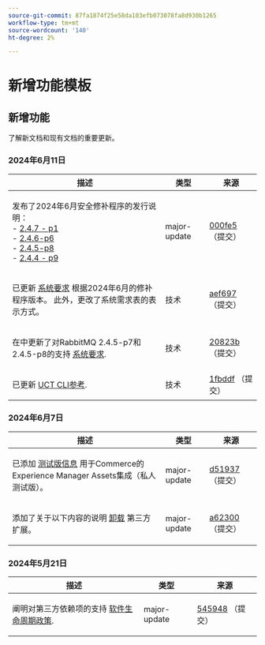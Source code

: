 ```yaml
---
source-git-commit: 87fa1874f25e58da103efb073078fa8d930b1265
workflow-type: tm+mt
source-wordcount: '140'
ht-degree: 2%

---
```

# 新增功能模板

## 新增功能

了解新文档和现有文档的重要更新。

### 2024年6月11日

<table style="table-layout:auto;">
  <thead>
    <tr>
      <th>描述</th>
      <th>类型</th>
      <th>来源</th>
    </tr>
  </thead>
  <tbody>
    <tr>
      <td><p>发布了2024年6月安全修补程序的发行说明：<br />- <a href="https://experienceleague.adobe.com/en/docs/commerce-operations/release/notes/security-patches/2-4-7-patches">2.4.7 - p1</a><br />- <a href="https://experienceleague.adobe.com/en/docs/commerce-operations/release/notes/security-patches/2-4-6-patches">2.4.6-p6</a><br />- <a href="https://experienceleague.adobe.com/en/docs/commerce-operations/release/notes/security-patches/2-4-5-patches">2.4.5-p8</a><br />- <a href="https://experienceleague.adobe.com/en/docs/commerce-operations/release/notes/security-patches/2-4-4-patches">2.4.4 - p9</a></p>
</td>
      <td>major-update</td>
      <td><a href="https://github.com/AdobeDocs/commerce-operations.en/commit/000fe5ac88b31e5172c35b629d26423afcca214d">000fe5</a> （提交）</td>
    </tr>
    <tr>
      <td><p>已更新 <a href="https://experienceleague.adobe.com/en/docs/commerce-operations/installation-guide/system-requirements">系统要求</a> 根据2024年6月的修补程序版本。 此外，更改了系统需求表的表示方式。</p>
</td>
      <td>技术</td>
      <td><a href="https://github.com/AdobeDocs/commerce-operations.en/commit/aef697509227b1dfebb801b0e1e098da90201971">aef697</a> （提交）</td>
    </tr>
    <tr>
      <td><p>在中更新了对RabbitMQ 2.4.5-p7和2.4.5-p8的支持 <a href="https://experienceleague.adobe.com/en/docs/commerce-operations/installation-guide/system-requirements">系统要求</a>.</p>
</td>
      <td>技术</td>
      <td><a href="https://github.com/AdobeDocs/commerce-operations.en/commit/20823bae109f5b053f352b0a13275acecf991904">20823b</a> （提交）</td>
    </tr>
    <tr>
      <td><p>已更新 <a href="https://experienceleague.adobe.com/en/docs/commerce-operations/tools/cli-reference/uct">UCT CLI参考</a>.</p>
</td>
      <td>技术</td>
      <td><a href="https://github.com/AdobeDocs/commerce-operations.en/commit/1fbddf4ea05511c1aefe0cd0d8e8b2ebde7e00dd">1fbddf</a> （提交）</td>
    </tr>
  </tbody>
</table>

### 2024年6月7日

<table style="table-layout:auto;">
  <thead>
    <tr>
      <th>描述</th>
      <th>类型</th>
      <th>来源</th>
    </tr>
  </thead>
  <tbody>
    <tr>
      <td><p>已添加 <a href="https://experienceleague.adobe.com/en/docs/commerce-operations/release/beta">测试版信息</a> 用于Commerce的Experience Manager Assets集成（私人测试版）。</p>
</td>
      <td>major-update</td>
      <td><a href="https://github.com/AdobeDocs/commerce-operations.en/commit/d51937e25049f636a3b69f072a3fe4ba135766c2">d51937</a> （提交）</td>
    </tr>
    <tr>
      <td><p>添加了关于以下内容的说明 <a href="https://experienceleague.adobe.com/en/docs/commerce-operations/installation-guide/tutorials/extensions">卸载</a> 第三方扩展。</p>
</td>
      <td>major-update</td>
      <td><a href="https://github.com/AdobeDocs/commerce-operations.en/commit/a623002b366ae07eaabe9711946d7f8ceb3b9132">a62300</a> （提交）</td>
    </tr>
  </tbody>
</table><!-- date_group -->

### 2024年5月21日

<table style="table-layout:auto;">
  <thead>
    <tr>
      <th>描述</th>
      <th>类型</th>
      <th>来源</th>
    </tr>
  </thead>
  <tbody>
    <tr>
      <td><p>阐明对第三方依赖项的支持 <a href="https://experienceleague.adobe.com/en/docs/commerce-operations/release/planning/lifecycle-policy">软件生命周期政策</a>.</p>
</td>
      <td>major-update</td>
      <td><a href="https://github.com/AdobeDocs/commerce-operations.en/commit/5459488d4b512447aff810dca8d3b32a074d5c1e">545948</a> （提交）</td>
    </tr>
  </tbody>
</table><!-- date_group --><!-- month_group --><!-- year_group -->
